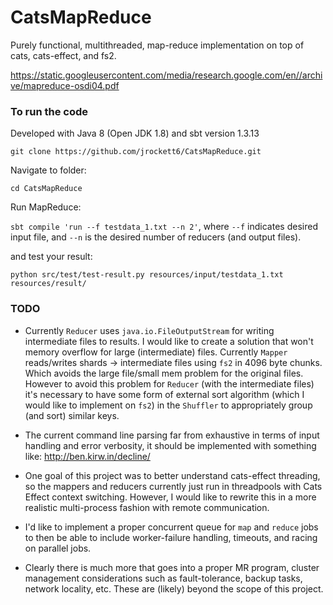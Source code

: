 # CatsMapReduce
Purely functional, multithreaded, map-reduce implementation on top of cats, cats-effect, and fs2.

https://static.googleusercontent.com/media/research.google.com/en//archive/mapreduce-osdi04.pdf

### To run the code

Developed with Java 8 (Open JDK 1.8) and sbt version 1.3.13

`git clone https://github.com/jrockett6/CatsMapReduce.git`

Navigate to folder:

`cd CatsMapReduce`

Run MapReduce:

`sbt compile 'run --f testdata_1.txt --n 2'`, where `--f` indicates desired input file, and `--n` is the desired
number of reducers (and output files).

and test your result:

`python src/test/test-result.py resources/input/testdata_1.txt resources/result/` 

### TODO
- Currently `Reducer` uses `java.io.FileOutputStream` for writing intermediate files to results. I would like to
 create a solution that won't memory overflow for large (intermediate) files. Currently `Mapper` reads/writes
  shards -> intermediate files using `fs2` in 4096 byte chunks. Which avoids the large file/small mem problem for the
   original files. However to avoid this problem for `Reducer` (with the intermediate files) it's necessary to have
   some form of external sort algorithm (which I would like to implement on `fs2`) in the `Shuffler` to appropriately
    group (and sort) similar keys.
    
- The current command line parsing far from exhaustive in terms of input handling and error verbosity, it should be
 implemented with something like: http://ben.kirw.in/decline/
 
- One goal of this project was to better understand cats-effect threading, so the mappers and reducers currently just
 run in threadpools with Cats Effect context switching. However, I would like to rewrite this in a more realistic 
 multi-process fashion with remote communication.
 
- I'd like to implement a proper concurrent queue for `map` and `reduce` jobs to then be able to include worker-failure 
handling, timeouts, and racing on parallel jobs.

- Clearly there is much more that goes into a proper MR program, cluster management considerations such as fault-tolerance, 
backup tasks, network locality, etc. These are (likely) beyond the scope of this project.
 
